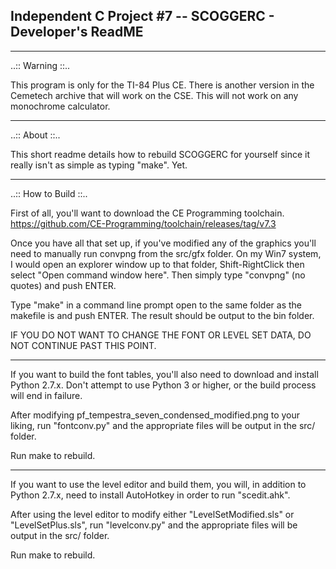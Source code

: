 Independent C Project #7 -- SCOGGERC - Developer's ReadME
-----------------------------------------------------------------------------
_______________________________________
 ..:: Warning ::..

This program is only for the TI-84 Plus CE.
There is another version in the Cemetech archive that will work on the CSE.
This will not work on any monochrome calculator.

_______________________________________
 ..:: About ::..

This short readme details how to rebuild SCOGGERC for yourself since it
really isn't as simple as typing "make". Yet.

_______________________________________
 ..:: How to Build ::..
 
First of all, you'll want to download the CE Programming toolchain.
https://github.com/CE-Programming/toolchain/releases/tag/v7.3

Once you have all that set up, if you've modified any of the graphics
you'll need to manually run convpng from the src/gfx folder. On my
Win7 system, I would open an explorer window up to that folder,
Shift-RightClick then select "Open command window here".
Then simply type "convpng" (no quotes) and push ENTER.

Type "make" in a command line prompt open to the same folder as the
makefile is and push ENTER. The result should be output to the bin
folder.

IF YOU DO NOT WANT TO CHANGE THE FONT OR LEVEL SET DATA,
DO NOT CONTINUE PAST THIS POINT.

----

If you want to build the font tables, you'll also need to download
and install Python 2.7.x. Don't attempt to use Python 3 or higher,
or the build process will end in failure.

After modifying pf_tempestra_seven_condensed_modified.png to your
liking, run "fontconv.py" and the appropriate files will be output
in the src/ folder.

Run make to rebuild.

----

If you want to use the level editor and build them, you will, in
addition to Python 2.7.x, need to install AutoHotkey in order
to run "scedit.ahk".

After using the level editor to modify either "LevelSetModified.sls"
or "LevelSetPlus.sls", run "levelconv.py" and the appropriate files
will be output in the src/ folder.

Run make to rebuild.

